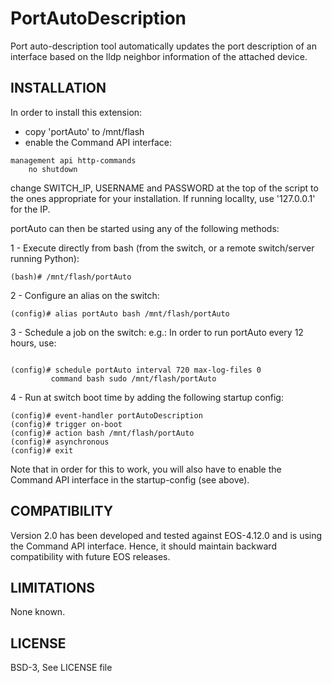 PortAutoDescription
===================
Port auto-description tool automatically updates the port
description of an interface based on the lldp neighbor
information of the attached device.

## INSTALLATION
In order to install this extension:
- copy 'portAuto' to /mnt/flash
- enable the Command API interface:

```
management api http-commands
    no shutdown
```

change SWITCH_IP, USERNAME and PASSWORD at the top of the
script to the ones appropriate for your installation. If
running locallty, use '127.0.0.1' for the IP.

portAuto can then be started using any of the following methods:
    
1 - Execute directly from bash (from the switch, or a remote
    switch/server running Python):

```
(bash)# /mnt/flash/portAuto
```
   
2 - Configure an alias on the switch:

```
(config)# alias portAuto bash /mnt/flash/portAuto
```
   
3 - Schedule a job on the switch:
    e.g.: In order to run portAuto every 12 hours, use:
```

(config)# schedule portAuto interval 720 max-log-files 0
         command bash sudo /mnt/flash/portAuto
```

4 - Run at switch boot time by adding the following startup
    config:
```
(config)# event-handler portAutoDescription
(config)# trigger on-boot
(config)# action bash /mnt/flash/portAuto
(config)# asynchronous
(config)# exit
```

Note that in order for this to work, you will also have to
enable the Command API interface in the startup-config (see
above).

## COMPATIBILITY
Version 2.0 has been developed and tested against EOS-4.12.0 and
is using the Command API interface. Hence, it should maintain
backward compatibility with future EOS releases.

## LIMITATIONS
None known.

## LICENSE
BSD-3, See LICENSE file
